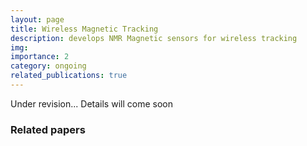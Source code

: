 ```yaml
---
layout: page
title: Wireless Magnetic Tracking
description: develops NMR Magnetic sensors for wireless tracking 
img: 
importance: 2
category: ongoing
related_publications: true
---
```


Under revision... Details will come soon


<h3> Related papers </h3>
